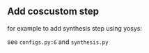 ## Add coscustom step

for example to add synthesis step using yosys:

see `configs.py:6` and `synthesis.py`
